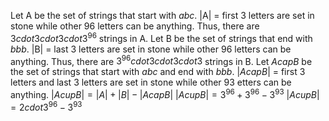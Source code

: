 Let A be the set of strings that start with $abc$.
|A| = first 3 letters are set in stone while other 96 letters can be anything.
Thus, there are $3 cdot 3 cdot 3 cdot 3^{96}$ strings in A.
Let B be the set of strings that end with $bbb$.
|B| = last 3 letters are set in stone while other 96 letters can be anything.
Thus, there are $3^{96} cdot 3 cdot 3 cdot 3$ strings in B.
Let $A cap B$ be the set of strings that start with $abc$ and end with $bbb$.
$|A cap B|$ = first 3 letters and last 3 letters are set in stone while other 93 etters can be anything.
$|A cup B| = |A| + |B| - |A cap B|$
$|A cup B| = 3^{96} + 3^{96} - 3^{93}$
$|A cup B| = 2 cdot 3^{96} - 3^{93}$

